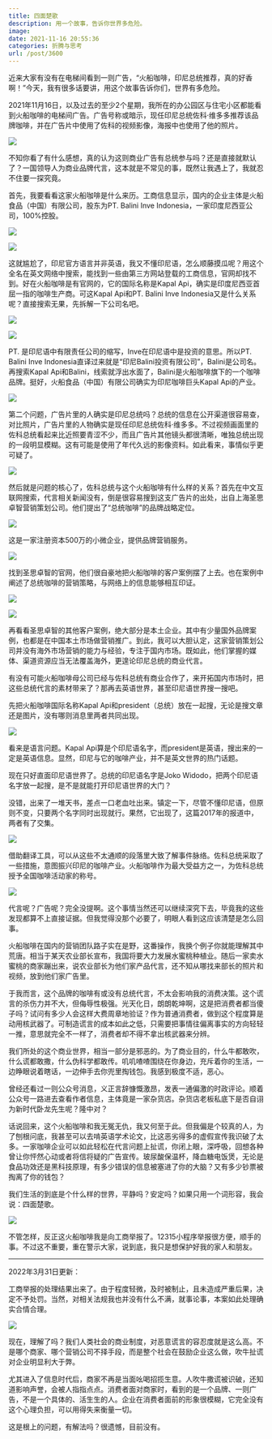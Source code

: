 ```yaml
---
title: 四面楚歌
description: 用一个故事，告诉你世界多危险。
image: 
date: 2021-11-16 20:55:36
categories: 折腾与思考
url: /post/3600
---
```


近来大家有没有在电梯间看到一则广告，“火船咖啡，印尼总统推荐，真的好香啊！”今天，我有很多话要讲，用这个故事告诉你们，世界有多危险。

2021年11月16日，以及过去的至少2个星期，我所在的办公园区与住宅小区都能看到火船咖啡的电梯间广告。广告号称或暗示，现任印尼总统佐科·维多多推荐该品牌咖啡，并在广告片中使用了佐科的视频影像，海报中也使用了他的照片。

![](https://storage.fleek-internal.com/0a3a8890-e65e-47ce-93d7-0442b9209d38-bucket/blog/posts/2021-11/IMG_20211116_111922_resize_43.jpg)

不知你看了有什么感想，真的认为这则商业广告有总统参与吗？还是直接就默认了？一国领导人为商业品牌代言，这本就是不常见的事，既然让我遇上了，我就忍不住要一探究竟。

首先，我要看看这家火船咖啡是什么来历。工商信息显示，国内的企业主体是火船食品（中国）有限公司，股东为PT. Balini Inve Indonesia，一家印度尼西亚公司，100%控股。

![](https://storage.fleek-internal.com/0a3a8890-e65e-47ce-93d7-0442b9209d38-bucket/blog/posts/2021-11/Screenshot_20211116-115255_compress37.jpg)

![](https://storage.fleek-internal.com/0a3a8890-e65e-47ce-93d7-0442b9209d38-bucket/blog/posts/2021-11/Screenshot_20211116-120546_compress71.jpg)

这就尴尬了，印尼官方语言并非英语，我又不懂印尼语，怎么顺藤摸瓜呢？用这个全名在英文网络中搜索，能找到一些由第三方网站登载的工商信息，官网却找不到。好在火船咖啡是有官网的，它的国际名称是Kapal Api，确实是印度尼西亚首屈一指的咖啡生产商。可这Kapal Api和PT. Balini Inve Indonesia又是什么关系呢？直接搜索无果，先拆解一下公司名吧。

![](https://storage.fleek-internal.com/0a3a8890-e65e-47ce-93d7-0442b9209d38-bucket/blog/posts/2021-11/Screenshot_20211116-135102_compress90.jpg)

![](https://storage.fleek-internal.com/0a3a8890-e65e-47ce-93d7-0442b9209d38-bucket/blog/posts/2021-11/Screenshot_20211116-120517_compress42.jpg)

PT. 是印尼语中有限责任公司的缩写，Inve在印尼语中是投资的意思。所以PT. Balini Inve Indonesia直译过来就是“印尼Balini投资有限公司”，Balini是公司名。再搜索Kapal Api和Balini，线索就浮出水面了，Balini是火船咖啡旗下的一个咖啡品牌。挺好，火船食品（中国）有限公司确实为印尼咖啡巨头Kapal Api的产业。

![](https://storage.fleek-internal.com/0a3a8890-e65e-47ce-93d7-0442b9209d38-bucket/blog/posts/2021-11/Screenshot_20211116-120658_compress76.jpg)

第二个问题，广告片里的人确实是印尼总统吗？总统的信息在公开渠道很容易查，对比照片，广告片里的人物确实是现任印尼总统佐科·维多多。不过视频画面里的佐科总统看起来比近照要青涩不少，而且广告片其他镜头都很清晰，唯独总统出现的一段明显模糊。这有可能是使用了年代久远的影像资料。如此看来，事情似乎更可疑了。

![](https://storage.fleek-internal.com/0a3a8890-e65e-47ce-93d7-0442b9209d38-bucket/blog/posts/2021-11/Screenshot_20211115-233112_compress33.jpg)

然后就是问题的核心了，佐科总统与这个火船咖啡有什么样的关系？首先在中文互联网搜索，代言相关新闻没有，倒是很容易搜到这支广告片的出处，出自上海圣思卓智营销策划公司。他们提出了“总统咖啡”的品牌战略定位。

![](https://storage.fleek-internal.com/0a3a8890-e65e-47ce-93d7-0442b9209d38-bucket/blog/posts/2021-11/Screenshot_20211115-232350_compress85.jpg)

这是一家注册资本500万的小微企业，提供品牌营销服务。

![](https://storage.fleek-internal.com/0a3a8890-e65e-47ce-93d7-0442b9209d38-bucket/blog/posts/2021-11/Screenshot_20211115-232722_compress25.jpg)

找到圣思卓智的官网，他们很自豪地把火船咖啡的客户案例摆了上去。也在案例中阐述了总统咖啡的营销策略，与网络上的信息能够相互印证。

![](https://storage.fleek-internal.com/0a3a8890-e65e-47ce-93d7-0442b9209d38-bucket/blog/posts/2021-11/Screenshot_20211115-232500_compress5.jpg)

![](https://storage.fleek-internal.com/0a3a8890-e65e-47ce-93d7-0442b9209d38-bucket/blog/posts/2021-11/Screenshot_20211115-232636_compress10.jpg)

再看看圣思卓智的其他客户案例，绝大部分是本土企业。其中有少量国外品牌案例，也都是在中国本土市场做营销推广。到此，我可以大胆认定，这家营销策划公司并没有海外市场营销的能力与经验，专注于国内市场。既如此，他们掌握的媒体、渠道资源应当无法覆盖海外，更遑论印尼总统的商业代言。

有没有可能火船咖啡母公司已经与佐科总统有商业合作了，来开拓国内市场时，把这些总统代言的素材带来了？那再去英语世界，甚至印尼语世界搜一搜吧。

先把火船咖啡国际名称Kapal Api和president（总统）放在一起搜，无论是搜文章还是图片，没有哪则消息里两者共同出现。

![](https://storage.fleek-internal.com/0a3a8890-e65e-47ce-93d7-0442b9209d38-bucket/blog/posts/2021-11/Screenshot_20211115-233525_compress7.jpg)

看来是语言问题。Kapal Api算是个印尼语名字，而president是英语，搜出来的一定是英语信息。显然，印尼与它的咖啡产业，并不是英文世界的热门话题。

现在只好直面印尼语世界了。总统的印尼语名字是Joko Widodo，把两个印尼语名字放一起搜，是不是就能打开印尼语世界的大门？

没错，出来了一堆天书，差点一口老血吐出来。镇定一下，尽管不懂印尼语，但原则不变，只要两个名字同时出现就行。果然，它出现了，这篇2017年的报道中，两者有了交集。

![](https://storage.fleek-internal.com/0a3a8890-e65e-47ce-93d7-0442b9209d38-bucket/blog/posts/2021-11/Screenshot_20211115-233441_compress75.jpg)

借助翻译工具，可以从这些不太通顺的段落里大致了解事件脉络。佐科总统采取了一些措施，意图振兴印尼的咖啡产业。火船咖啡作为最大受益方之一，为佐科总统授予全国咖啡活动家的称号。

![](https://storage.fleek-internal.com/0a3a8890-e65e-47ce-93d7-0442b9209d38-bucket/blog/posts/2021-11/Screenshot_20211116-161732_compress93.jpg)

代言呢？广告呢？完全没提啊。这个事情当然还可以继续深究下去，毕竟我的这些发现都算不上直接证据。但我觉得没那个必要了，明眼人看到这应该清楚是怎么回事。

火船咖啡在国内的营销团队路子实在是野，这番操作，我换个例子你就能理解其中荒唐。相当于某天农业部长宣布，我国将要大力发展水蜜桃种植业。随后一家卖水蜜桃的商家蹦出来，说农业部长为他们家产品代言，还不知从哪找来部长的照片和视频，放到他们家广告里。

于我而言，这个品牌的咖啡有或没有总统代言，不太会影响我的消费决策。这个谎言的杀伤力并不大，但侮辱性极强。光天化日，朗朗乾坤啊，这是把消费者都当傻子吗？试问有多少人会这样大费周章地验证？作为普通消费者，做到这个程度算是动用核武器了。可制造谎言的成本如此之低，只需要把事情往偏离事实的方向轻轻一推，意思就完全不一样了，消费者却不得不拿出核武器来分辨。

我们所处的这个商业世界，相当一部分是邪恶的。为了商业目的，什么牛都敢吹，什么谎都敢撒，什么伪科学都敢传。叽叽喳喳围绕在你身边，充斥着你的生活，一边睁眼说着瞎话，一边伸手去你兜里掏钱包。我感到极度不适，恶心。

曾经还看过一则公众号消息，义正言辞慷慨激昂，发表一通偏激的时政评论。顺着公众号一路进去查看作者信息，主体竟是一家杂货店。杂货店老板私底下是否自诩为新时代卧龙先生呢？隆中对？

话说回来，这个火船咖啡和我无冤无仇，我又何至于此。但我偏是个较真的人，为了刨根问底，我甚至可以去啃英语学术论文，比这恶劣得多的虚假宣传我识破了太多。一家咖啡企业可以如此轻松在代言问题上扯谎，你闭上眼，深呼吸，回想各种曾让你怦然心动或者将信将疑的广告宣传。玻尿酸保温杯，降血糖电饭煲，无论是食品功效还是黑科技原理，有多少错误的信息被塞进了你的大脑？又有多少钞票被掏离了你的钱包？

我们生活的到底是个什么样的世界，平静吗？安定吗？如果只用一个词形容，我会说：四面楚歌。

![](https://storage.fleek-internal.com/0a3a8890-e65e-47ce-93d7-0442b9209d38-bucket/blog/posts/2021-11/Screenshot_20211116-113731_compress25.jpg)

不管怎样，反正这火船咖啡我是向工商举报了。12315小程序举报很方便，顺手的事。不过这不重要，重在警示大家，说到底，我只是想保护好我的家人和朋友。

---

2022年3月31日更新：

工商举报的处理结果出来了。由于程度轻微，及时被制止，且未造成严重后果，决定不予处罚。当然，对相关法规我也并没有什么不满，就事论事，本案如此处理确实合情合理。

![](https://storage.fleek-internal.com/0a3a8890-e65e-47ce-93d7-0442b9209d38-bucket/blog/posts/2022-03/Screenshot_20220331_114003.jpg)

现在，理解了吗？我们人类社会的商业制度，对恶意谎言的容忍度就是这么高。不是哪个商家、哪个营销公司不择手段，而是整个社会在鼓励企业这么做，吹牛扯谎对企业明显利大于弊。

尤其进入了信息时代后，商家不再是当面吆喝招揽生意。人吹牛撒谎被识破，还知道影响声誉，会被人指指点点。消费者面对商家时，看到的是一个品牌、一则广告，不是一个具体的、活生生的人。企业在消费者面前的形象很模糊，它完全没有这个心理负担，可以用得失来衡量一切。

这是根上的问题，有解法吗？很遗憾，目前没有。

